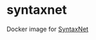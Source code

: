# syntaxnet
Docker image for [SyntaxNet](https://github.com/tensorflow/models/tree/master/syntaxnet)
